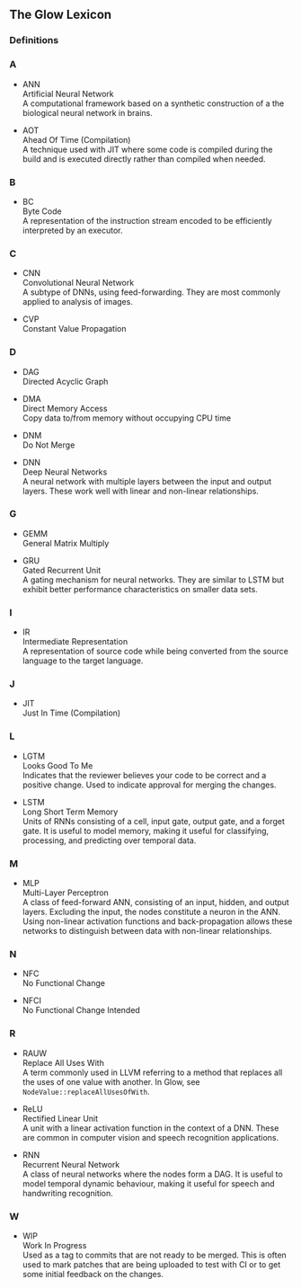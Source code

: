 ## The Glow Lexicon

### Definitions

### A

* ANN  
  Artificial Neural Network  
  A computational framework based on a synthetic construction of a the
  biological neural network in brains.

* AOT  
  Ahead Of Time (Compilation)  
  A technique used with JIT where some code is compiled during the build and
  is executed directly rather than compiled when needed.

### B

* BC  
  Byte Code  
  A representation of the instruction stream encoded to be efficiently
  interpreted by an executor.

### C

* CNN  
  Convolutional Neural Network  
  A subtype of DNNs, using feed-forwarding.  They are most commonly applied to
  analysis of images.

* CVP  
  Constant Value Propagation  

### D

* DAG  
  Directed Acyclic Graph  

* DMA  
  Direct Memory Access  
  Copy data to/from memory without occupying CPU time

* DNM  
  Do Not Merge  

* DNN  
  Deep Neural Networks  
  A neural network with multiple layers between the input and output layers.
  These work well with linear and non-linear relationships.

### G

* GEMM  
  General Matrix Multiply  

* GRU  
  Gated Recurrent Unit  
  A gating mechanism for neural networks.  They are similar to LSTM but exhibit
  better performance characteristics on smaller data sets.

### I

* IR  
  Intermediate Representation  
  A representation of source code while being converted from the source language
  to the target language.

### J

* JIT  
  Just In Time (Compilation)  

### L

* LGTM  
  Looks Good To Me  
  Indicates that the reviewer believes your code to be correct and a positive
  change.  Used to indicate approval for merging the changes.

* LSTM  
  Long Short Term Memory  
  Units of RNNs consisting of a cell, input gate, output gate, and a forget
  gate.  It is useful to model memory, making it useful for classifying,
  processing, and predicting over temporal data.

### M

* MLP  
  Multi-Layer Perceptron  
  A class of feed-forward ANN, consisting of an input, hidden, and output
  layers.  Excluding the input, the nodes constitute a neuron in the ANN.  Using
  non-linear activation functions and back-propagation allows these networks to
  distinguish between data with non-linear relationships.

### N

* NFC  
  No Functional Change  

* NFCI  
   No Functional Change Intended  

### R

* RAUW  
  Replace All Uses With  
  A term commonly used in LLVM referring to a method that replaces all the uses
  of one value with another.  In Glow, see `NodeValue::replaceAllUsesOfWith`.

* ReLU  
  Rectified Linear Unit  
  A unit with a linear activation function in the context of a DNN.  These are
  common in computer vision and speech recognition applications.

* RNN  
  Recurrent Neural Network  
  A class of neural networks where the nodes form a DAG.  It is useful to model
  temporal dynamic behaviour, making it useful for speech and handwriting
  recognition.

### W

* WIP  
  Work In Progress  
  Used as a tag to commits that are not ready to be merged.  This is often used
  to mark patches that are being uploaded to test with CI or to get some initial
  feedback on the changes.
